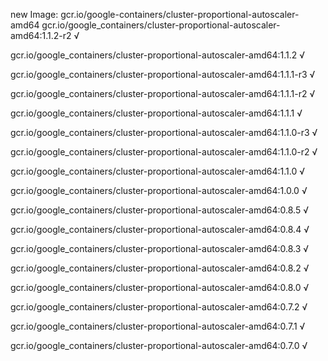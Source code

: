 new Image: gcr.io/google-containers/cluster-proportional-autoscaler-amd64
gcr.io/google_containers/cluster-proportional-autoscaler-amd64:1.1.2-r2 √

gcr.io/google_containers/cluster-proportional-autoscaler-amd64:1.1.2 √

gcr.io/google_containers/cluster-proportional-autoscaler-amd64:1.1.1-r3 √

gcr.io/google_containers/cluster-proportional-autoscaler-amd64:1.1.1-r2 √

gcr.io/google_containers/cluster-proportional-autoscaler-amd64:1.1.1 √

gcr.io/google_containers/cluster-proportional-autoscaler-amd64:1.1.0-r3 √

gcr.io/google_containers/cluster-proportional-autoscaler-amd64:1.1.0-r2 √

gcr.io/google_containers/cluster-proportional-autoscaler-amd64:1.1.0 √

gcr.io/google_containers/cluster-proportional-autoscaler-amd64:1.0.0 √

gcr.io/google_containers/cluster-proportional-autoscaler-amd64:0.8.5 √

gcr.io/google_containers/cluster-proportional-autoscaler-amd64:0.8.4 √

gcr.io/google_containers/cluster-proportional-autoscaler-amd64:0.8.3 √

gcr.io/google_containers/cluster-proportional-autoscaler-amd64:0.8.2 √

gcr.io/google_containers/cluster-proportional-autoscaler-amd64:0.8.0 √

gcr.io/google_containers/cluster-proportional-autoscaler-amd64:0.7.2 √

gcr.io/google_containers/cluster-proportional-autoscaler-amd64:0.7.1 √

gcr.io/google_containers/cluster-proportional-autoscaler-amd64:0.7.0 √

